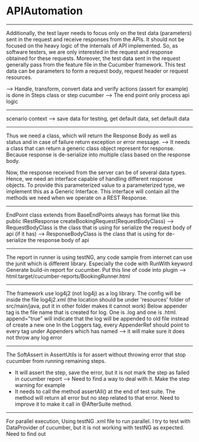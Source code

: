 # APIAutomation


------------------------------------------------------------------------------------------------------------------------

Additionally, the test layer needs to focus only on the test data (parameters) sent in the request and receive responses 
from the APIs. It should not be focused on the heavy logic of the internals of API implemented. So, as software testers, 
we are only interested in the request and response obtained for these requests. Moreover, the test data sent in the 
request generally pass from the feature file in the Cucumber framework. This test data can be parameters to form 
a request body, request header or request resources.

--> Handle, transform, convert data and verify actions (assert for example) is done in Steps class or step cucumber
--> The end point only process api logic

------------------------------------------------------------------------------------------------------------------------

scenario context --> save data for testing, get default data, set default data

------------------------------------------------------------------------------------------------------------------------

Thus we need a class, which will return the Response Body as well as status and in case of failure return exception or 
error message.
--> It needs a class that can return a generic class object represent for response. Because response is de-serialize into 
multiple class based on the response body.

Now, the response received from the server can be of several data types. Hence, we need an interface capable of handling 
different response objects. To provide this parameterized value to a parameterized type, we implement this as a Generic 
Interface. This interface will contain all the methods we need when we operate on a REST Response.

------------------------------------------------------------------------------------------------------------------------

EndPoint class extends from BaseEndPoints always has format like this
public IRestResponse<ResponseBodyClass> createBookingRequest(RequestBodyClass)
--> RequestBodyClass is the class that is using for serialize the request body of api (if it has)
--> ResponseBodyClass is the class that is using for de-serialize the response body of api

------------------------------------------------------------------------------------------------------------------------

The report in runner is using testNG, any code sample from internet can use the junit which is different library. 
Especially the code with RunWith keyword
Generate build-in report for cucumber. Put this line of code into plugin --> html:target/cucumber-reports/BookingRunner.html

------------------------------------------------------------------------------------------------------------------------

The framework use log4j2 (not log4j) as a log library. The config will be inside the file log4j2.xml (the location should be 
under 'resources' folder of src/main/java, put it in other folder makes it cannot work)
Below appender tag is the file name that is created for log. One is .log and one is .html. append="true" will indicate
that the log will be appended to old file instead of create a new one
In the Loggers tag, every AppenderRef should point to every tag under Appenders which has named --> it will make sure it 
does not throw any log error

------------------------------------------------------------------------------------------------------------------------

The SoftAssert in AssertUtils is for assert without throwing error that stop cucumber from running remaining steps.
+ It will assert the step, save the error, but it is not mark the step as failed in cucumber report --> Need to find a
  way to deal with it. Make the step warning for example
+ It needs to call the method assertAll() at the end of test suite. The method will return all error but no step related to 
  that error. Need to improve it to make it call in @AfterSuite method. 

------------------------------------------------------------------------------------------------------------------------

For parallel execution, Using testNG .xml file to run parallel. I try to test with DataProvider of cucumber, but it is not 
working with testNG as expected. Need to find out